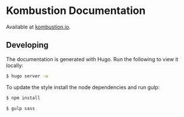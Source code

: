 # Kombustion Documentation

Available at [kombustion.io](https://kombustion.io).

## Developing

The documentation is generated with Hugo. Run the following to view it locally:

```bash
$ hugo server -w
```

To update the style install the node dependencies and run gulp:

```bash
$ npm install

$ gulp sass
```
